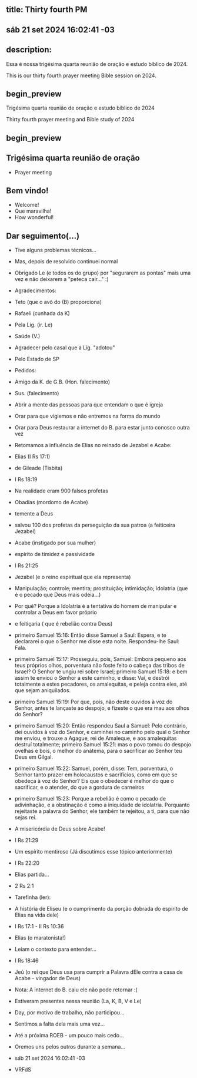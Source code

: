 ## title: Thirty fourth PM
## sáb 21 set 2024 16:02:41 -03

## description:

Essa é nossa trigésima quarta reunião de oração e estudo bíblico de 2024.

This is our thirty fourth prayer meeting Bible session on 2024.

## begin_preview

Trigésima quarta reunião de oração e estudo bíblico de 2024

Thirty fourth prayer meeting and Bible study of 2024

## begin_preview

## Trigésima quarta reunião de oração

- Prayer meeting

## Bem vindo!
- Welcome!
- Que maravilha!
- How wonderful!

## Dar seguimento(...)

- Tive alguns problemas técnicos...
- Mas, depois de resolvido continuei normal
- Obrigado Le (e todos os do grupo) por "segurarem as pontas" mais uma vez e não deixarem a "peteca cair..."  :)

- Agradecimentos:
- Teto (que o avô do (B) proporciona)
- Rafaeli (cunhada da K)
- Pela Líg. (ir. Le)
- Saúde (V.)
- Agradecer pelo casal que a Líg. "adotou"
- Pelo Estado de SP

- Pedidos: 
- Amigo da K. de G.B. (Hon. falecimento)
- Sus. (falecimento)
- Abrir a mente das pessoas para que entendam o que é igreja
- Orar para que vigiemos e não entremos na forma do mundo
- Orar para Deus restaurar a internet do B. para estar junto conosco
  outra vez
- Retomamos a influência de Elias no reinado de Jezabel e Acabe:

- Elias (I Rs 17:1)
- de Gileade (Tisbita)
-  I Rs 18:19
- Na realidade eram 900 falsos profetas

- Obadias (mordomo de Acabe)
- temente a Deus
- salvou 100 dos profetas da perseguição da sua patroa (a feiticeira Jezabel)
- Acabe (instigado por sua mulher)
- espírito de timidez e passividade
- I Rs 21:25
 
- Jezabel (e o reino espiritual que ela representa)
- Manipulação; controle; mentira; prostituição; intimidação; idolatria (que é o pecado que Deus mais odeia...)
- Por quê? Porque a Idolatria é a tentativa do homem de manipular e controlar a Deus em favor próprio
- e feitiçaria ( que é rebelião contra Deus)  
- primeiro Samuel 15:16: Então disse Samuel a Saul: Espera, e te declararei o que o Senhor me disse esta noite. Respondeu-lhe Saul: Fala.
- primeiro Samuel 15:17: Prosseguiu, pois, Samuel: Embora pequeno aos teus próprios olhos, porventura não foste feito o cabeça das tribos de Israel? O Senhor te ungiu rei sobre Israel;
primeiro Samuel 15:18: e bem assim te enviou o Senhor a este caminho, e disse: Vai, e destrói totalmente a estes pecadores, os amalequitas, e peleja contra eles, até que sejam aniquilados.
- primeiro Samuel 15:19: Por que, pois, não deste ouvidos à voz do Senhor, antes te lançaste ao despojo, e fizeste o que era mau aos olhos do Senhor?
- primeiro Samuel 15:20: Então respondeu Saul a Samuel: Pelo contrário, dei ouvidos à voz do Senhor, e caminhei no caminho pelo qual o Senhor me enviou, e trouxe a Agague, rei de Amaleque, e aos amalequitas destruí totalmente;
primeiro Samuel 15:21: mas o povo tomou do despojo ovelhas e bois, o melhor do anátema, para o sacrificar ao Senhor teu Deus em Gilgal.
- primeiro Samuel 15:22: Samuel, porém, disse: Tem, porventura, o Senhor tanto prazer em holocaustos e sacrifícios, como em que se obedeça à voz do Senhor? Eis que o obedecer é melhor do que o sacrificar, e o atender, do que a gordura de carneiros
- primeiro Samuel 15:23: Porque a rebelião é como o pecado de adivinhação, e a obstinação é como a iniquidade de idolatria. Porquanto rejeitaste a palavra do Senhor, ele também te rejeitou, a ti, para que não sejas rei.

- A misericórdia de Deus sobre Acabe!
- I Rs 21:29

- Um espírito mentiroso (Já discutimos esse tópico anteriormente)
- I Rs 22:20

- Elias partida...
- 2 Rs 2:1

- Tarefinha (ler):
- A história de Eliseu (e o cumprimento da porção dobrada do espírito de Elias na vida dele)
- I Rs 17:1 - II Rs 10:36

- Elias (o maratonista!)
- Leiam o contexto para entender...
- I Rs 18:46

- Jeú (o rei que Deus usa para cumprir a Palavra dEle contra a casa de Acabe - vingador de Deus)

- Nota: A internet do B. caiu ele não pode retornar  :(

- Estiveram presentes nessa reunião (La, K, B, V e Le)
- Day, por motivo de trabalho, não participou...
- Sentimos a falta dela mais uma vez...

- Até a próxima ROEB - um pouco mais cedo...
- Oremos uns pelos outros durante a semana...

- sáb 21 set 2024 16:02:41 -03
- VRFdS
 
